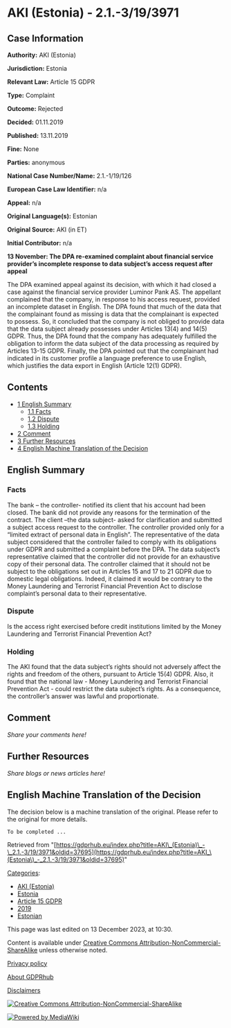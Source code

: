# AKI (Estonia) - 2.1.-3/19/3971

## Case Information

**Authority:** AKI (Estonia)

**Jurisdiction:** Estonia

**Relevant Law:** Article 15 GDPR

**Type:** Complaint

**Outcome:** Rejected

**Decided:** 01.11.2019

**Published:** 13.11.2019

**Fine:** None

**Parties:** anonymous

**National Case Number/Name:** 2.1.-1/19/126

**European Case Law Identifier:** n/a

**Appeal:** n/a

**Original Language(s):** Estonian

**Original Source:** AKI (in ET)

**Initial Contributor:** n/a

**13 November: The DPA re-examined complaint about financial service provider’s incomplete response to data subject’s access request after appeal**

The DPA examined appeal against its decision, with which it had closed a case against the financial service provider Luminor Pank AS. The appellant complained that the company, in response to his access request, provided an incomplete dataset in English. The DPA found that much of the data that the complainant found as missing is data that the complainant is expected to possess. So, it concluded that the company is not obliged to provide data that the data subject already possesses under Articles 13(4) and 14(5) GDPR. Thus, the DPA found that the company has adequately fulfilled the obligation to inform the data subject of the data processing as required by Articles 13-15 GDPR. Finally, the DPA pointed out that the complainant had indicated in its customer profile a language preference to use English, which justifies the data export in English (Article 12(1) GDPR).

## Contents

*   [1 English Summary](#English_Summary)
    *   [1.1 Facts](#Facts)
    *   [1.2 Dispute](#Dispute)
    *   [1.3 Holding](#Holding)
*   [2 Comment](#Comment)
*   [3 Further Resources](#Further_Resources)
*   [4 English Machine Translation of the Decision](#English_Machine_Translation_of_the_Decision)

## English Summary

### Facts

The bank – the controller- notified its client that his account had been closed. The bank did not provide any reasons for the termination of the contract. The client –the data subject- asked for clarification and submitted a subject access request to the controller. The controller provided only for a “limited extract of personal data in English”. The representative of the data subject considered that the controller failed to comply with its obligations under GDPR and submitted a complaint before the DPA. The data subject’s representative claimed that the controller did not provide for an exhaustive copy of their personal data. The controller claimed that it should not be subject to the obligations set out in Articles 15 and 17 to 21 GDPR due to domestic legal obligations. Indeed, it claimed it would be contrary to the Money Laundering and Terrorist Financial Prevention Act to disclose complaint’s personal data to their representative.

### Dispute

Is the access right exercised before credit institutions limited by the Money Laundering and Terrorist Financial Prevention Act?

### Holding

The AKI found that the data subject’s rights should not adversely affect the rights and freedom of the others, pursuant to Article 15(4) GDPR. Also, it found that the national law - Money Laundering and Terrorist Financial Prevention Act - could restrict the data subject’s rights. As a consequence, the controller’s answer was lawful and proportionate.

## Comment

_Share your comments here!_

## Further Resources

_Share blogs or news articles here!_

## English Machine Translation of the Decision

The decision below is a machine translation of the original. Please refer to the original for more details.

```
To be completed ...

```

Retrieved from "[https://gdprhub.eu/index.php?title=AKI\_(Estonia)\_-\_2.1.-3/19/3971&oldid=37695](https://gdprhub.eu/index.php?title=AKI_\(Estonia\)_-_2.1.-3/19/3971&oldid=37695)"

[Categories](/index.php?title=Special:Categories "Special:Categories"):

*   [AKI (Estonia)](/index.php?title=Category:AKI_\(Estonia\) "Category:AKI (Estonia)")
*   [Estonia](/index.php?title=Category:Estonia "Category:Estonia")
*   [Article 15 GDPR](/index.php?title=Category:Article_15_GDPR "Category:Article 15 GDPR")
*   [2019](/index.php?title=Category:2019 "Category:2019")
*   [Estonian](/index.php?title=Category:Estonian "Category:Estonian")

This page was last edited on 13 December 2023, at 10:30.

Content is available under [Creative Commons Attribution-NonCommercial-ShareAlike](https://creativecommons.org/licenses/by-nc-sa/4.0/) unless otherwise noted.

[Privacy policy](/index.php?title=GDPRhub:Privacy_policy)

[About GDPRhub](/index.php?title=GDPRhub:About)

[Disclaimers](/index.php?title=GDPRhub:General_disclaimer)

[![Creative Commons Attribution-NonCommercial-ShareAlike](/resources/assets/licenses/cc-by-nc-sa.png)](https://creativecommons.org/licenses/by-nc-sa/4.0/)

[![Powered by MediaWiki](/resources/assets/poweredby_mediawiki_88x31.png)](https://www.mediawiki.org/)